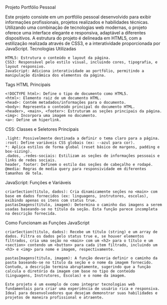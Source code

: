 Projeto Portfólio Pessoal

Este projeto consiste em um portfólio pessoal desenvolvido para exibir informações profissionais, projetos realizados e habilidades técnicas. Utilizando uma combinação de tecnologias web modernas, o projeto oferece uma interface elegante e responsiva, adaptável a diferentes dispositivos. A estrutura do projeto é delineada em HTML5, com a estilização realizada através de CSS3, e a interatividade proporcionada por JavaScript.
Tecnologias Utilizadas

    HTML5: Estrutura o conteúdo e layout da página.
    CSS3: Responsável pelo estilo visual, incluindo cores, tipografia, e layout responsivo.
    JavaScript: Adiciona interatividade ao portfólio, permitindo a manipulação dinâmica dos elementos da página.

Tags HTML Principais

    <!DOCTYPE html>: Define o tipo de documento como HTML5.
    <html>: Elemento raiz de um documento HTML.
    <head>: Contém metadados/informações para o documento.
    <body>: Representa o conteúdo principal do documento HTML.
    <header>, <main>, <footer>: Estruturam as seções principais da página.
    <img>: Incorpora uma imagem no documento.
    <a>: Define um hiperlink.

CSS: Classes e Seletores Principais

    .light: Possivelmente destinada a definir o tema claro para a página.
    :root: Define variáveis CSS globais (ex: --azul para cor).
    *: Aplica estilos de forma global (reset básico de margens, padding e box-sizing).
    .dados, .redes-sociais: Estilizam as seções de informações pessoais e links de redes sociais.
    header, footer: Definem o estilo das seções de cabeçalho e rodapé.
    @media: Regras de media query para responsividade em diferentes tamanhos de tela.

JavaScript: Funções e Variáveis

    criarSection(titulo, dados): Cria dinamicamente seções no <main> com base em dados fornecidos (ex: linguagens, instrutores, escolas), exibindo apenas os itens com status true.
    pastasImagens(titulo, imagem): Determina o caminho das imagens a serem usadas baseando-se no título da seção. Esta função parece incompleta na descrição fornecida.

Como Funcionam as Funções JavaScript

    criarSection(titulo, dados): Recebe um título (string) e um array de dados. Filtra os dados pelo status true e, se houver elementos filtrados, cria uma seção no <main> com um <h2> para o título e um <section> contendo um <button> para cada item filtrado, incluindo um <h3> e <img> para nome e imagem, respectivamente.

    pastasImagens(titulo, imagem): A função deveria definir o caminho da pasta baseando-se no título da seção e o nome da imagem fornecido. Contudo, a descrição termina abruptamente, sugerindo que a função calcula o diretório da imagem com base no tipo de conteúdo (Linguagens, Instrutores, Escolas) e o nome da imagem.

    Este projeto é um exemplo de como integrar tecnologias web fundamentais para criar uma experiência de usuário rica e responsiva. Ideal para desenvolvedores que desejam demonstrar suas habilidades e projetos de maneira profissional e atraente.